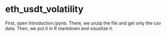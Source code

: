 # eth_usdt_volatility

First, open Introduction.ipynb. There, we unzip the file and get only the csv data. Then, we put it in R markdown and visuzlize it. 
